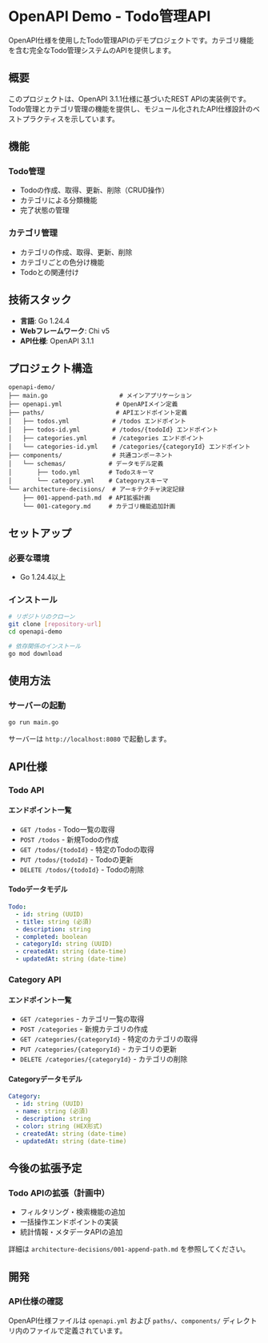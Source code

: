 # OpenAPI Demo - Todo管理API

OpenAPI仕様を使用したTodo管理APIのデモプロジェクトです。カテゴリ機能を含む完全なTodo管理システムのAPIを提供します。

## 概要

このプロジェクトは、OpenAPI 3.1.1仕様に基づいたREST APIの実装例です。Todo管理とカテゴリ管理の機能を提供し、モジュール化されたAPI仕様設計のベストプラクティスを示しています。

## 機能

### Todo管理
- Todoの作成、取得、更新、削除（CRUD操作）
- カテゴリによる分類機能
- 完了状態の管理

### カテゴリ管理
- カテゴリの作成、取得、更新、削除
- カテゴリごとの色分け機能
- Todoとの関連付け

## 技術スタック

- **言語**: Go 1.24.4
- **Webフレームワーク**: Chi v5
- **API仕様**: OpenAPI 3.1.1

## プロジェクト構造

```
openapi-demo/
├── main.go                    # メインアプリケーション
├── openapi.yml               # OpenAPIメイン定義
├── paths/                    # APIエンドポイント定義
│   ├── todos.yml            # /todos エンドポイント
│   ├── todos-id.yml         # /todos/{todoId} エンドポイント
│   ├── categories.yml       # /categories エンドポイント
│   └── categories-id.yml    # /categories/{categoryId} エンドポイント
├── components/              # 共通コンポーネント
│   └── schemas/            # データモデル定義
│       ├── todo.yml        # Todoスキーマ
│       └── category.yml    # Categoryスキーマ
└── architecture-decisions/  # アーキテクチャ決定記録
    ├── 001-append-path.md  # API拡張計画
    └── 001-category.md     # カテゴリ機能追加計画
```

## セットアップ

### 必要な環境
- Go 1.24.4以上

### インストール
```bash
# リポジトリのクローン
git clone [repository-url]
cd openapi-demo

# 依存関係のインストール
go mod download
```

## 使用方法

### サーバーの起動
```bash
go run main.go
```

サーバーは `http://localhost:8080` で起動します。

## API仕様

### Todo API

#### エンドポイント一覧
- `GET /todos` - Todo一覧の取得
- `POST /todos` - 新規Todoの作成
- `GET /todos/{todoId}` - 特定のTodoの取得
- `PUT /todos/{todoId}` - Todoの更新
- `DELETE /todos/{todoId}` - Todoの削除

#### Todoデータモデル
```yaml
Todo:
  - id: string (UUID)
  - title: string (必須)
  - description: string
  - completed: boolean
  - categoryId: string (UUID)
  - createdAt: string (date-time)
  - updatedAt: string (date-time)
```

### Category API

#### エンドポイント一覧
- `GET /categories` - カテゴリ一覧の取得
- `POST /categories` - 新規カテゴリの作成
- `GET /categories/{categoryId}` - 特定のカテゴリの取得
- `PUT /categories/{categoryId}` - カテゴリの更新
- `DELETE /categories/{categoryId}` - カテゴリの削除

#### Categoryデータモデル
```yaml
Category:
  - id: string (UUID)
  - name: string (必須)
  - description: string
  - color: string (HEX形式)
  - createdAt: string (date-time)
  - updatedAt: string (date-time)
```

## 今後の拡張予定

### Todo APIの拡張（計画中）
- フィルタリング・検索機能の追加
- 一括操作エンドポイントの実装
- 統計情報・メタデータAPIの追加

詳細は `architecture-decisions/001-append-path.md` を参照してください。

## 開発

### API仕様の確認
OpenAPI仕様ファイルは `openapi.yml` および `paths/`、`components/` ディレクトリ内のファイルで定義されています。
